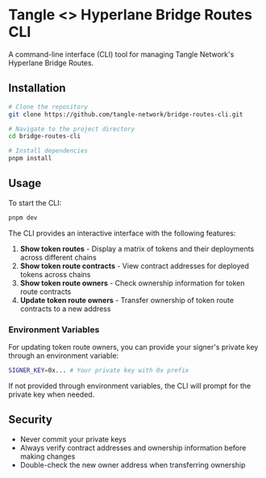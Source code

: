 # Tangle <> Hyperlane Bridge Routes CLI

A command-line interface (CLI) tool for managing Tangle Network's Hyperlane Bridge Routes.

## Installation

```bash
# Clone the repository
git clone https://github.com/tangle-network/bridge-routes-cli.git

# Navigate to the project directory
cd bridge-routes-cli

# Install dependencies
pnpm install
```

## Usage

To start the CLI:

```bash
pnpm dev
```

The CLI provides an interactive interface with the following features:

1. **Show token routes** - Display a matrix of tokens and their deployments across different chains
2. **Show token route contracts** - View contract addresses for deployed tokens across chains
3. **Show token route owners** - Check ownership information for token route contracts
4. **Update token route owners** - Transfer ownership of token route contracts to a new address

### Environment Variables

For updating token route owners, you can provide your signer's private key through an environment variable:

```bash
SIGNER_KEY=0x... # Your private key with 0x prefix
```

If not provided through environment variables, the CLI will prompt for the private key when needed.

## Security

- Never commit your private keys
- Always verify contract addresses and ownership information before making changes
- Double-check the new owner address when transferring ownership
